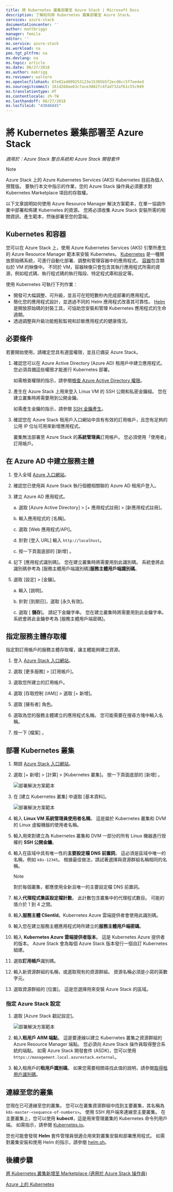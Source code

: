 ```yaml
---
title: 將 Kubernetes 叢集部署至 Azure Stack | Microsoft Docs
description: 了解如何將 Kubernetes 叢集部署至 Azure Stack。
services: azure-stack
documentationcenter: ''
author: mattbriggs
manager: femila
editor: ''
ms.service: azure-stack
ms.workload: na
pms.tgt_pltfrm: na
ms.devlang: na
ms.topic: article
ms.date: 08/27/2018
ms.author: mabrigg
ms.reviewer: waltero
ms.openlocfilehash: 67e82a4809253123e15305b5f2ecd8cc5f7ee4ed
ms.sourcegitcommit: 161d268ae63c7ace3082fc4fad732af61c55c949
ms.translationtype: HT
ms.contentlocale: zh-TW
ms.lasthandoff: 08/27/2018
ms.locfileid: "43046845"
---
```

# <a name="deploy-a-kubernetes-cluster-to-azure-stack"></a>將 Kubernetes 叢集部署至 Azure Stack

*適用於：Azure Stack 整合系統和 Azure Stack 開發套件*

> [!Note]  
> Azure Stack 上的 Azure Kubernetes Services (AKS) Kubernetes 目前為個人預覽版。 要執行本文中指示的作業，您的 Azure Stack 操作員必須要求對 Kubernetes Marketplace 項目的存取權。

以下文章說明如何使用 Azure Resource Manager 解決方案範本，在單一協調作業中部署和佈建 Kubernetes 的資源。 您將必須收集 Azure Stack 安裝所需的相關資訊、產生範本，然後部署至您的雲端。

## <a name="kubernetes-and-containers"></a>Kubernetes 和容器

您可以在 Azure Stack 上，使用 Azure Kubernetes Services (AKS) 引擎所產生的 Azure Resource Manager 範本來安裝 Kubernetes。 [Kubernetes](https://kubernetes.io) 是一種開放原始碼系統，可進行自動化部署、調整和管理容器中的應用程式。 [容器](https://www.docker.com/what-container)包含類似於 VM 的映像中。 不同於 VM，容器映像只會包含其執行應用程式所需的資源，例如程式碼、執行程式碼的執行階段、特定程式庫和設定等。

使用 Kubernetes 可執行下列作業：

- 開發可大幅調整、可升級，並且可在短短數秒內完成部署的應用程式。 
- 簡化您的應用程式設計，並透過不同的 Helm 應用程式改善其可靠性。 [Helm](https://github.com/kubernetes/helm) 是開放原始碼的封裝工具，可協助您安裝和管理 Kubernetes 應用程式的生命週期。
- 透過調整與升級功能輕鬆監視和診斷應用程式的健康情況。

## <a name="prerequisites"></a>必要條件 

若要開始使用，請確定您具有適當權限，並且已備妥 Azure Stack。

1. 確認您可以在 Azure Active Directory (Azure AD) 租用戶中建立應用程式。 您必須具備這些權限才能進行 Kubernetes 部署。

    如需檢查權限的指示，請參閱[檢查 Azure Active Directory 權限](https://docs.microsoft.com/azure/azure-resource-manager/resource-group-create-service-principal-portal#check-azure-active-directory-permissions)。

1. 產生在 Azure Stack 上用來登入 Linux VM 的 SSH 公開和私密金鑰組。 您在建立叢集時將需要用到公開金鑰。

    如需產生金鑰的指示，請參閱 [SSH 金鑰產生](https://github.com/msazurestackworkloads/acs-engine/blob/master/docs/ssh.md#ssh-key-generation)。

1. 確認您在 Azure Stack 租用戶入口網站中具有有效的訂用帳戶，且您有足夠的公用 IP 位址可用來新增應用程式。

    叢集無法部署至 Azure Stack 的**系統管理員**訂用帳戶。 您必須使用「使用者」訂用帳戶。 

## <a name="create-a-service-principal-in-azure-ad"></a>在 Azure AD 中建立服務主體

1. 登入全域 [Azure 入口網站](http://portal.azure.com)。
1. 確認您已使用與 Azure Stack 執行個體相關聯的 Azure AD 租用戶登入。
1. 建立 Azure AD 應用程式。

    a. 選取 [Azure Active Directory] > [+ 應用程式註冊] > [新應用程式註冊]。

    b. 輸入應用程式的 [名稱]。

    c. 選取 [Web 應用程式/API]。

    d. 針對 [登入 URL] 輸入 `http://localhost`。

    c. 按一下頁面底部的 [新增] 。

1. 記下 [應用程式識別碼]。 您在建立叢集時將需要用到此識別碼。 系統會將此識別碼參考為 [服務主體用戶端識別碼]**服務主體用戶端識別碼**。

1. 選取 [設定] > [金鑰]。

    a. 輸入 [說明]。

    b. 針對 [到期日]，選取 [永久有效]。

    c. 選取 [ **儲存**]。 請記下金鑰字串。 您在建立叢集時將需要用到此金鑰字串。 系統會將此金鑰參考為 [服務主體用戶端密碼]。



## <a name="give-the-service-principal-access"></a>指定服務主體存取權

指定對訂用帳戶的服務主體存取權，讓主體能夠建立資源。

1.  登入 [Azure Stack 入口網站](https://portal.local.azurestack.external/)。

1. 選取 [更多服務] > [訂用帳戶]。

1. 選取您所建立的訂用帳戶。

1. 選取 [存取控制 (IAM)] > 選取 [+ 新增]。

1. 選取 [擁有者] 角色。

1. 選取為您的服務主體建立的應用程式名稱。 您可能需要在搜尋方塊中輸入名稱。

1. 按一下 [檔案] 。

## <a name="deploy-a-kubernetes-cluster"></a>部署 Kubernetes 叢集

1. 開啟 [Azure Stack 入口網站](https://portal.local.azurestack.external)。

1. 選取 [+ 新增] > [計算] > [Kubernetes 叢集]。 按一下頁面底部的 [新增] 。

    ![部署解決方案範本](media/azure-stack-solution-template-kubernetes-deploy/01_kub_market_item.png)

1. 在 [建立 Kubernetes 叢集] 中選取 [基本資料]。

    ![部署解決方案範本](media/azure-stack-solution-template-kubernetes-deploy/02_kub_config_basic.png)

1. 輸入 **Linux VM 系統管理員使用者名稱**。 這是屬於 Kubernetes 叢集和 DVM 的 Linux 虛擬機器的使用者名稱。

1. 輸入用來對建立為 Kubernetes 叢集和 DVM 一部分的所有 Linux 機器進行授權的 **SSH 公開金鑰**。

1. 輸入在區域中具有唯一性的**主要設定檔 DNS 前置詞**。 這必須是區域中唯一的名稱，例如 `k8s-12345`。 根據最佳做法，請試著選擇與資源群組名稱相同的名稱。

    > [!Note]  
    > 對於每個叢集，都應使用全新且唯一的主要設定檔 DNS 前置詞。

1. 輸入**代理程式集區設定檔計數**。 此計數包含叢集中的代理程式數目。 可能的值介於 1 到 4 之間。

1. 輸入**服務主體 ClientId**。Kubernetes Azure 雲端提供者會使用此識別碼。

1. 輸入您在建立服務主體應用程式時所建立的**服務主體用戶端密碼**。

1. 輸入 **Kubernetes Azure 雲端提供者版本**。 這是 Kubernetes Azure 提供者的版本。 Azure Stack 會為每個 Azure Stack 版本發行一個自訂 Kubernetes 組建。

1. 選取**訂用帳戶**識別碼。

1. 輸入新資源群組的名稱，或選取現有的資源群組。 資源名稱必須是小寫的英數字元。

1. 選取資源群組的 [位置]。 這是您選擇用來安裝 Azure Stack 的區域。

### <a name="specify-the-azure-stack-settings"></a>指定 Azure Stack 設定

1. 選取 [Azure Stack 戳記設定]。

    ![部署解決方案範本](media/azure-stack-solution-template-kubernetes-deploy/03_kub_config_settings.png)

1. 輸入**租用戶 ARM 端點**。 這是要連線以建立 Kubernetes 叢集之資源群組的 Azure Resource Manager 端點。 您必須向 Azure Stack 操作員取得整合系統的端點。 如需 Azure Stack 開發套件 (ASDK)，您可以使用 `https://management.local.azurestack.external`。

1. 輸入租用戶的**租用戶識別碼**。 如果您需要相關尋找此值的說明，請參閱[取得租用戶識別碼](https://docs.microsoft.com/azure/azure-resource-manager/resource-group-create-service-principal-portal#get-tenant-id)。 

## <a name="connect-to-your-cluster"></a>連線至您的叢集

您現在已可連線至您的叢集。 您可以在叢集資源群組中找到主要叢集，其名稱為 `k8s-master-<sequence-of-numbers>`。 使用 SSH 用戶端來連線至主要叢集。 在主要叢集上，您可以使用 **kubectl**，這是用來管理叢集的 Kubernetes 命令列用戶端。 如需指示，請參閱 [Kubernetes.io](https://kubernetes.io/docs/reference/kubectl/overview)。

您也可能會發現 **Helm** 套件管理員很適合用來對叢集安裝和部署應用程式。 如需對叢集安裝和使用 Helm 的指示，請參閱 [helm.sh](https://helm.sh/)。

## <a name="next-steps"></a>後續步驟

[將 Kubernetes 叢集新增至 Marketplace (適用於 Azure Stack 操作員)](..\azure-stack-solution-template-kubernetes-cluster-add.md)

[Azure 上的 Kubernetes](https://docs.microsoft.com/azure/container-service/kubernetes/container-service-kubernetes-walkthrough)
